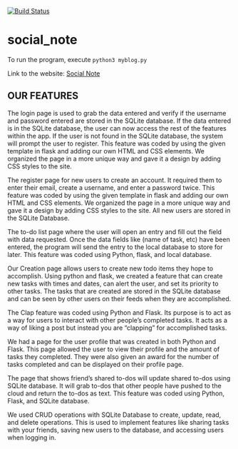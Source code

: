 [![Build Status](https://travis-ci.com/Livinglist/social_note.svg?branch=master)](https://travis-ci.com/Livinglist/social_note)

# social_note

To run the program, execute ```python3 myblog.py```

Link to the website: [Social Note](https://team7-social-note.herokuapp.com/login?next=%2F)

OUR FEATURES
------------------------------------------------------------------------------------------------------------------------------
The login page is used to grab the data entered and verify if the username and password entered are stored in the SQLite database. If the data entered is in the SQLite database, the user can now access the rest of the features within the app. If the user is not found in the SQLite database, the system will prompt the user to register. This feature was coded by using the given template in flask and adding our own HTML and CSS elements. We organized the page in a more unique way and gave it a design by adding CSS styles to the site.

The register page for new users to create an account. It required them to enter their email, create a username, and enter a password twice. This feature was coded by using the given template in flask and adding our own HTML and CSS elements. We organized the page in a more unique way and gave it a design by adding CSS styles to the site. All new users are stored in the SQLite Database. 

The to-do list page where the user will open an entry and fill out the field with data requested. Once the data fields like (name of task, etc) have been entered, the program will send the entry to the local database to store for later. This feature was coded using Python, flask, and local database. 

Our Creation page allows users to create new todo items they hope to accomplish. Using python and flask, we created a feature that can create new tasks with times and dates, can alert the user, and set its priority to other tasks. The tasks that are created are stored in the SQLite database and can be seen by other users on their feeds when they are accomplished.

The Clap feature was coded using Python and Flask. Its purpose is to act as a way for users to interact with other people’s completed tasks. It acts as a way of liking a post but instead you are “clapping” for accomplished tasks.

We had a page for the user profile that was created in both Python and Flask. This page allowed the user to view their profile and the amount of tasks they completed. They were also given an award for the number of tasks completed and can be displayed on their profile page. 

The page that shows friend’s shared to-dos will update shared to-dos using SQLite database. It will grab to-dos that other people have pushed to the cloud and return the to-dos as text. This feature was coded using Python, Flask, and SQLite database.

We used CRUD operations with SQLite Database to create, update, read, and delete operations. This is used to implement features like sharing tasks with your friends, saving new users to the database, and accessing users when logging in. 
